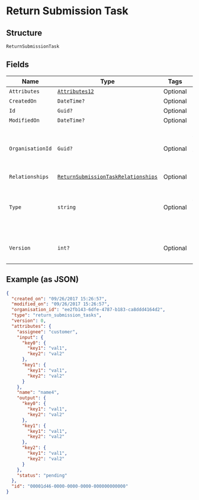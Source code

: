 
# Return Submission Task

## Structure

`ReturnSubmissionTask`

## Fields

| Name | Type | Tags | Description |
|  --- | --- | --- | --- |
| `Attributes` | [`Attributes12`](../../doc/models/attributes-12.md) | Optional | - |
| `CreatedOn` | `DateTime?` | Optional | - |
| `Id` | `Guid?` | Optional | - |
| `ModifiedOn` | `DateTime?` | Optional | - |
| `OrganisationId` | `Guid?` | Optional | Unique ID of the organisation this resource is created by |
| `Relationships` | [`ReturnSubmissionTaskRelationships`](../../doc/models/return-submission-task-relationships.md) | Optional | - |
| `Type` | `string` | Optional | Name of the resource type<br>**Constraints**: *Pattern*: `^[A-Za-z_]*$` |
| `Version` | `int?` | Optional | Version number<br>**Constraints**: `>= 0` |

## Example (as JSON)

```json
{
  "created_on": "09/26/2017 15:26:57",
  "modified_on": "09/26/2017 15:26:57",
  "organisation_id": "ee2fb143-6dfe-4787-b183-ca8ddd4164d2",
  "type": "return_submission_tasks",
  "version": 0,
  "attributes": {
    "assignee": "customer",
    "input": {
      "key0": {
        "key1": "val1",
        "key2": "val2"
      },
      "key1": {
        "key1": "val1",
        "key2": "val2"
      }
    },
    "name": "name4",
    "output": {
      "key0": {
        "key1": "val1",
        "key2": "val2"
      },
      "key1": {
        "key1": "val1",
        "key2": "val2"
      },
      "key2": {
        "key1": "val1",
        "key2": "val2"
      }
    },
    "status": "pending"
  },
  "id": "00001d46-0000-0000-0000-000000000000"
}
```

